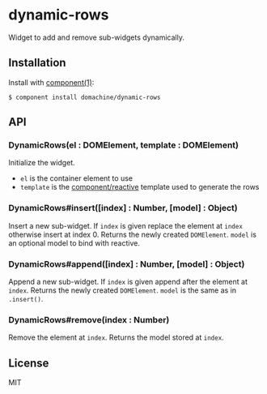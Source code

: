 
# dynamic-rows

  Widget to add and remove sub-widgets dynamically.

## Installation

  Install with [component(1)](http://component.io):

    $ component install domachine/dynamic-rows

## API

### DynamicRows(el : DOMElement, template : DOMElement)

  Initialize the widget.

   * `el` is the container element to use
   * `template` is the
     [component/reactive](http://github.com/component/reactive) template
     used to generate the rows

### DynamicRows#insert([index] : Number, [model] : Object)

  Insert a new sub-widget.  If `index` is given replace the element at
  `index` otherwise insert at index 0.  Returns the newly created
  `DOMElement`.  `model` is an optional model to bind with reactive.

### DynamicRows#append([index] : Number, [model] : Object)

  Append a new sub-widget.  If `index` is given append after the
  element at `index`.  Returns the newly created `DOMElement`.
  `model` is the same as in `.insert()`.

### DynamicRows#remove(index : Number)

  Remove the element at `index`.  Returns the model stored at `index`.

## License

  MIT
